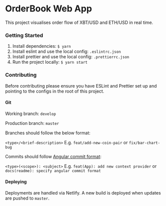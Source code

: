 # OrderBook Web App

This project visualises order flow of XBT/USD and ETH/USD in real time.

### Getting Started

1. Install dependencies: `$ yarn`
2. Install eslint and use the local config: `.eslintrc.json`
3. Install prettier and use the local config: `.prettierrc.json`
4. Run the project locally: `$ yarn start`

### Contributing

Before contributing please ensure you have ESLint and Prettier set up and pointing to the configs in the root of this project.

#### Git

Working branch: `develop`

Production branch: `master`

Branches should follow the below format:

`<type>/<brief-description>` E.g. `feat/add-new-coin-pair` or `fix/bar-chart-bug`

Commits should follow [Angular commit format](https://gist.github.com/brianclements/841ea7bffdb01346392c):

`<type>(<scope>): <subject>` E.g. `feat(App): add new context provider` or `docs(readme): specify angular commit format`

#### Deploying

Deployments are handled via Netlify. A new build is deployed when updates are pushed to `master`.
